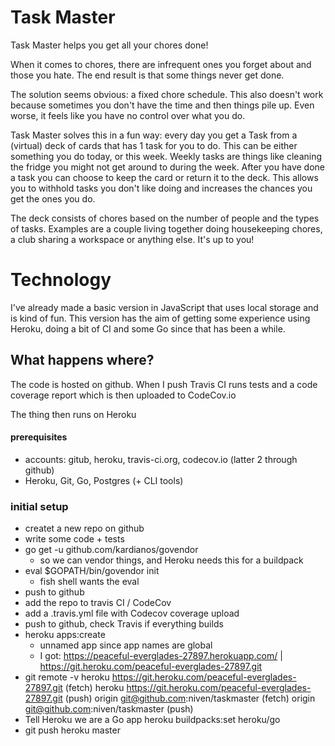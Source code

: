 # Task Master
Task Master helps you get all your chores done!

When it comes to chores, there are infrequent ones you forget about and those you hate. The end result is that some things never get done.

The solution seems obvious: a fixed chore schedule. This also doesn't work because sometimes you don't have the time and then things pile up. Even worse, it feels like you have no control over what you do.

Task Master solves this in a fun way: every day you get a Task from a (virtual) deck of cards that has 1 task for you to do. This can be either something you do today, or this week. Weekly tasks are things like cleaning the fridge you might not get around to during the week. After you have done a task you can choose to keep the card or return it to the deck. This allows you to withhold tasks you don't like doing and increases the chances you get the ones you do.

The deck consists of chores based on the number of people and the types of tasks. Examples are a couple living together doing housekeeping chores, a club sharing a workspace or anything else. It's up to you!

# Technology

I've already made a basic version in JavaScript that uses local storage and is kind of fun. This version has the aim of getting some experience using Heroku, doing a bit of CI and some Go since that has been a while.


## What happens where?

The code is hosted on github. When I push Travis CI runs tests and a code coverage report which is then uploaded to CodeCov.io

The thing then runs on Heroku

#### prerequisites

- accounts: gitub, heroku, travis-ci.org, codecov.io (latter 2 through github)
- Heroku, Git, Go, Postgres (+ CLI tools)

### initial setup

- createt a new repo on github
- write some code + tests
- go get -u github.com/kardianos/govendor
	- so we can vendor things, and Heroku needs this for a buildpack
- eval $GOPATH/bin/govendor init
	- fish shell wants the eval
- push to github
- add the repo to travis CI / CodeCov
- add a .travis.yml file with Codecov coverage upload
- push to github, check Travis if everything builds
- heroku apps:create
	- unnamed app since app names are global
	- I got: https://peaceful-everglades-27897.herokuapp.com/ | https://git.heroku.com/peaceful-everglades-27897.git
- git remote -v
	heroku	https://git.heroku.com/peaceful-everglades-27897.git (fetch)
	heroku	https://git.heroku.com/peaceful-everglades-27897.git (push)
	origin	git@github.com:niven/taskmaster (fetch)
	origin	git@github.com:niven/taskmaster (push)	
- Tell Heroku we are a Go app
	heroku buildpacks:set heroku/go
- git push heroku master
